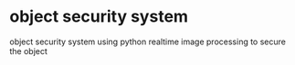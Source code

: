 # object security system
object security system using python realtime image processing  to secure the object
